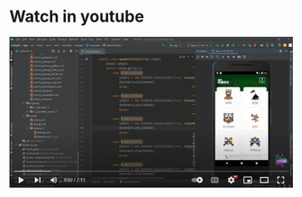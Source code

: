 # Watch in youtube
<a href="https://youtu.be/eh9bqk8SmNo" target="blank"><img src="https://github.com/Anikcb/Bengali/blob/main/youtube.png?raw=true" alt="anik33122906" /></a>
